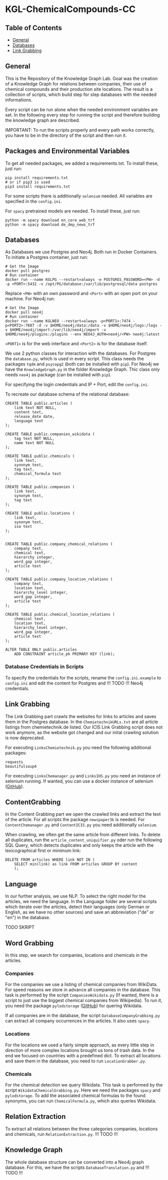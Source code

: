 # KGL-ChemicalCompounds-CC


## Table of Contents
- [General](#general)
- [Databases](#databases)
- [Link Grabbing](#link-grabbing)

## General

This is the Repository of the Knowledge Graph Lab. Goal was the creation of a Knowledge Graph for relations between companies, their use of chemical compounds and their production site locations. The result is a collection of scripts, which build step for step databases with the needed informations. 

Every script can be run alone when the needed environment variables are set. In the following every step for running the script and therefore building the knowledge graph are described.

IMPORTANT: To run the scripts properly and every path works correctly, you have to be in the directory of the script and then run it.

## Packages and Environmental Variables

To get all needed packages, we added a requirements.txt. To install these, just run:
```
pip install requirements.txt
# or if pip3 is used
pip3 install requirements.txt
```
For some scripts there is additionally `selenium` needed. All variables are specified in the `config.ini`.

For `spacy` pretrained models are needed. To install these, just run:
```
python -m spacy download en_core_web_trf
python -m spacy download de_dep_news_trf
```

## Databases

As Databases we use Postgres and Neo4j. Both run in Docker Containers. To initiate a Postgres container, just run:
```
# Get the Image
docker pull postgres
# Run container
docker run --name KGLPG --restart=always -e POSTGRES_PASSWORD=<PW> -d -p <PORT>:5432 -v /opt/PG/database:/var/lib/postgresql/data postgres
```
Replace `<PW>` with an own password and `<Port>` with an open port on your machine. For Neo4j run:
```
# Get the Image
docker pull neo4j
# Run container
docker run --name KGLNEO --restart=always -p<PORT1>:7474 -p<PORT2>:7687 -d -v $HOME/neo4j/data:/data -v $HOME/neo4j/logs:/logs -v $HOME/neo4j/import:/var/lib/neo4j/import -v $HOME/neo4j/plugins:/plugins --env NEO4J_AUTH=neo4j/<PW> neo4j:latest
```
`<PORT1>` is for the web interface and `<Port2>` is for the database itself.

We use 2 python classes for interaction with the databases. For Postgres the `database.py`, which is used in every script. This class needs the packages `tqdm` and `psycopg2` (both can be installed with `pip`). For Neo4j we have the `KnowledgeGraph.py` in the folder Knowledge Graph. Thic class only needs `neo4j` as package (can be installed with `pip`).

For specifying the login credentials and IP + Port, edit the `config.ini`.

To recreate our database schema of the relational database:
```
CREATE TABLE public.articles (
    link text NOT NULL,
    content text,
    release_date date,
    language text
);

CREATE TABLE public.companies_wikidata (
    tag text NOT NULL,
    name text NOT NULL
);

CREATE TABLE public.chemicals (
    link text,
    synonym text,
    tag text,
    chemical_formula text
);

CREATE TABLE public.companies (
    link text,
    synonym text,
    tag text
);

CREATE TABLE public.locations (
    link text,
    synonym text,
    iso text
);


CREATE TABLE public.company_chemical_relations (
    company text,
    chemical text,
    hierarchy integer,
    word_gap integer,
    article text
);

CREATE TABLE public.company_location_relations (
    company text,
    location text,
    hierarchy_level integer,
    word_gap integer,
    article text
);

CREATE TABLE public.chemical_location_relations (
    chemical text,
    location text,
    hierarchy_level integer,
    word_gap integer,
    article text
);

ALTER TABLE ONLY public.articles
    ADD CONSTRAINT article_pk PRIMARY KEY (link);
```

### Database Credentials in Scripts

To specify the credentials for the scripts, rename the `config.ini.example` to `config.ini` and edit the content for Postgres and !!! TODO !!! Neo4j credentials.

## Link Grabbing

The Link Grabbing part crawls the websites for links to articles and saves them in the Postgres database. In the `ChemietechnikURLs.txt` are all article listings from chemietechnik.de listed. Our ICIS Link Grabbing script does not work anymore, as the website got changed and our inital crawling solution is now deprecated.

For executing `LinksChemietechnik.py` you need the following additional packages:
```
requests
beautifulsoup4
```
For executing `LinksChemanager.py` and `LinksIHS.py` you need an instance of selenium running. If wanted, you can use a docker instance of selenium ([GitHub](https://github.com/SeleniumHQ/docker-selenium)).

## ContentGrabbing

In the Content Grabbing part we open the crawled links and extract the text of the article.
For all scripts the package `newspaper3k` is needed. For `ContentChemanager.py` and `ContentICIS.py` you need additionally `selenium`.

When crawling, we often get the same article from different links. To delete all duplicates, run the `article_content_uniquifier.py` oder run the following SQL Query, which detects duplicates and only keeps the article with the lexicographical first or minimum link:
```
DELETE FROM articles WHERE link NOT IN (
    SELECT min(link) as link FROM articles GROUP BY content
    );
```

## Language 

In our further analysis, we use NLP. To select the right model for the articles, we need the language. In the Language folder are several scripts which iterate over the articles, detect their languages (only German or English, as we have no other sources) and save an abbreviation ("de" or "en") in the database.

TODO SKRIPT

## Word Grabbing

In this step, we search for companies, locations and chemicals in the articles.

### Companies

For the companies we use a listing of chemical companies from WikiData. For speed reasons we store in advance all companies in the database. This task is performed by the script `CompaniesWikidata.py` (If wanted, there is a script to just use the biggest chemical companies from Wikipedia). To run it, you need the package `pylodstorage` ([GitHub](https://github.com/WolfgangFahl/pyLoDStorage)) for quering Wikidata.

If all companies are in the database, the script `DatabaseCompanyGrabbing.py` can extract all company occurrences in the articles. It also uses `spacy`.

### Locations

For the locations we used a fairly simple approach, as every little step in direction of more complex locations brought us tons of trash data. In the end we focused on countries with a predefined dict. To extract all locations and save them in the database, you need to run `LocationGrabber.py`.

### Chemicals

For the chemical detection we query Wikidata. This task is performed by the script `WikidataChemicalGrabbing.py`. Here we need the packages `spacy` and `pylodstorage`. To add the associated chemical formulas to the found synonyms, you can run `ChemicalFormula.py`, which also queries Wikidata.

## Relation Extraction

To extract all relations between the three categories companies, locations and chemicals, run `RelationExtraction.py`. !!! TODO !!!

## Knowledge Graph

The whole database structure can be converted into a Neo4j graph database. For this, we have the scripts `DatabaseTranslation.py` and !!! TODO !!!